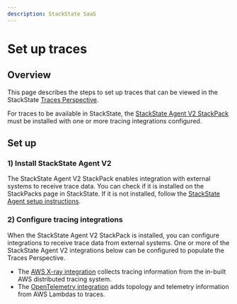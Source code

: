 ```yaml
---
description: StackState SaaS
---
```


# Set up traces

## Overview

This page describes the steps to set up traces that can be viewed in the StackState [Traces Perspective](../../use/stackstate-ui/perspectives/traces-perspective.md).

For traces to be available in StackState, the [StackState Agent V2 StackPack](../../stackpacks/integrations/agent.md) must be installed with one or more tracing integrations configured.

## Set up

### 1\) Install StackState Agent V2

The StackState Agent V2 StackPack enables integration with external systems to receive trace data. You can check if it is installed on the StackPacks page in StackState. If it is not installed, follow the [StackState Agent setup instructions](../../setup/agent/about-stackstate-agent.md).

### 2\) Configure tracing integrations

When the StackState Agent V2 StackPack is installed, you can configure integrations to receive trace data from external systems. One or more of the StackState Agent V2 integrations below can be configured to populate the Traces Perspective.

* The [AWS X-ray integration](../../stackpacks/integrations/aws/aws-x-ray.md) collects tracing information from the in-built AWS distributed tracing system.
* The [OpenTelemetry integration](../../stackpacks/integrations/opentelemetry/opentelemetry-nodejs.md) adds topology and telemetry information from AWS Lambdas to traces.


